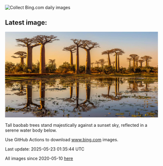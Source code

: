 ![Collect Bing.com daily images](https://github.com/counter2015/bing-daily-images/workflows/Collect%20Bing.com%20daily%20images/badge.svg)
## Latest image:
![](images/BaobabAvenue.jpg)

Tall baobab trees stand majestically against a sunset sky, reflected in a serene water body below.

Use GitHub Actions to download www.bing.com images.

Last update: 2025-05-23 01:35:44 UTC

All images since 2020-05-10 [here](https://github.com/counter2015/bing-daily-images/tree/master/images)
